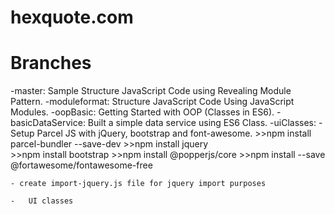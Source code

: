 # hexquote.com

# Branches

-master: Sample Structure JavaScript Code using Revealing Module Pattern.
-moduleformat: Structure JavaScript Code Using JavaScript Modules.
-oopBasic: Getting Started with OOP (Classes in ES6).
-basicDataService: Built a simple data service using ES6 Class.
-uiClasses: 
    -   Setup Parcel JS with jQuery, bootstrap and font-awesome.
        >>npm install parcel-bundler --save-dev
        >>npm install jquery   
        >>npm install bootstrap
        >>npm install @popperjs/core
        >>npm install --save @fortawesome/fontawesome-free

    - create import-jquery.js file for jquery import purposes
    
    -   UI classes